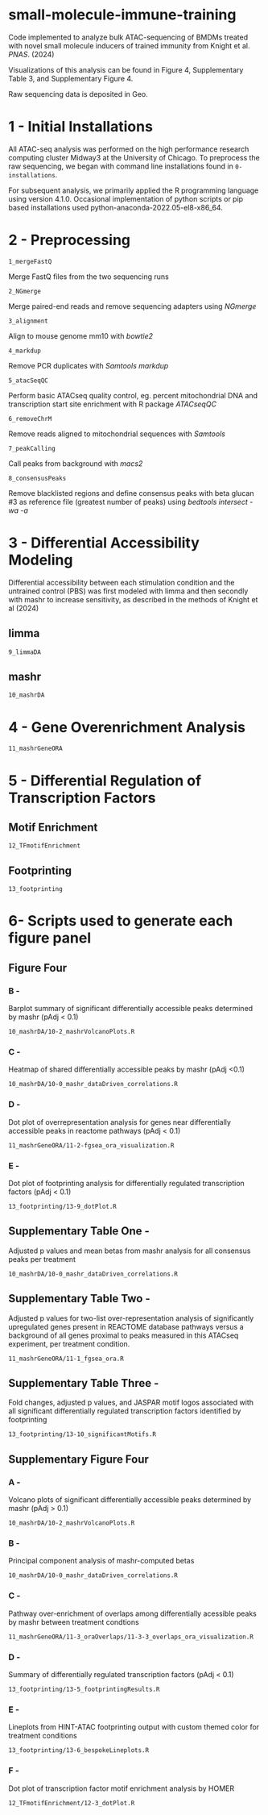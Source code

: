 # small-molecule-immune-training
Code implemented to analyze bulk ATAC-sequencing of BMDMs treated with novel small molecule inducers of trained immunity from Knight et al. <i>PNAS</i>. (2024)

Visualizations of this analysis can be found in Figure 4, Supplementary Table 3, and Supplementary Figure 4.

Raw sequencing data is deposited in Geo. 


# 1 - Initial Installations
All ATAC-seq analysis was performed on the high performance research computing cluster Midway3 at the University of Chicago. To preprocess the raw sequencing, we began with command line installations found in `0-installations`. 

For subsequent analysis, we primarily applied the R programming language using version 4.1.0. Occasional implementation of python scripts or pip based installations used python-anaconda-2022.05-el8-x86_64. 

# 2 - Preprocessing
`1_mergeFastQ`

Merge FastQ files from the two sequencing runs

`2_NGmerge`

Merge paired-end reads and remove sequencing adapters using <i>NGmerge</i>

`3_alignment`

Align to mouse genome mm10 with <i>bowtie2</i>

`4_markdup`

Remove PCR duplicates with <i>Samtools markdup</i>

`5_atacSeqQC`

Perform basic ATACseq quality control, eg. percent mitochondrial DNA and transcription start site enrichment with R package <i>ATACseqQC</i>

`6_removeChrM`

Remove reads aligned to mitochondrial sequences with <i>Samtools</i>

`7_peakCalling`

Call peaks from background with <i>macs2</i>

`8_consensusPeaks`

Remove blacklisted regions and define consensus peaks with beta glucan #3 as reference file (greatest number of peaks) using <i>bedtools intersect -wa -a</i>


# 3 - Differential Accessibility Modeling
Differential accessibility between each stimulation condition and the untrained control (PBS) was first modeled with limma and then secondly with mashr to increase sensitivity, as described in the methods of Knight et al (2024)

## limma
`9_limmaDA`

## mashr
`10_mashrDA`

# 4 - Gene Overenrichment Analysis
`11_mashrGeneORA`

# 5 - Differential Regulation of Transcription Factors

## Motif Enrichment
`12_TFmotifEnrichment`

## Footprinting
`13_footprinting`


# 6- Scripts used to generate each figure panel

## Figure Four

### B - 
Barplot summary of significant differentially accessible peaks determined by mashr (pAdj < 0.1)

`10_mashrDA/10-2_mashrVolcanoPlots.R`

### C - 
Heatmap of shared differentially accessible peaks by mashr (pAdj <0.1)

`10_mashrDA/10-0_mashr_dataDriven_correlations.R`

### D - 
Dot plot of overrepresentation analysis for genes near differentially accessible peaks in reactome pathways (pAdj < 0.1)

`11_mashrGeneORA/11-2-fgsea_ora_visualization.R`

### E - 
Dot plot of footprinting analysis for differentially regulated transcription factors (pAdj < 0.1)

`13_footprinting/13-9_dotPlot.R`

## Supplementary Table One -
Adjusted p values and mean betas from mashr analysis for all consensus peaks per treatment

`10_mashrDA/10-0_mashr_dataDriven_correlations.R`


## Supplementary Table Two -
Adjusted p values for two-list over-representation analysis of significantly upregulated genes present in REACTOME database pathways versus a background of all genes proximal to peaks measured in this ATACseq experiment, per treatment condition.

`11_mashrGeneORA/11-1_fgsea_ora.R`


## Supplementary Table Three -
Fold changes, adjusted p values, and JASPAR motif logos associated with all significant differentially regulated transcription factors identified by footprinting

`13_footprinting/13-10_significantMotifs.R`


## Supplementary Figure Four

### A - 
Volcano plots of significant differentially accessible peaks determined by mashr (pAdj > 0.1)

`10_mashrDA/10-2_mashrVolcanoPlots.R`

### B - 
Principal component analysis of mashr-computed betas

`10_mashrDA/10-0_mashr_dataDriven_correlations.R`

### C - 
Pathway over-enrichment of overlaps among differentially acessible peaks by mashr between treatment condtions 

`11_mashrGeneORA/11-3_oraOverlaps/11-3-3_overlaps_ora_visualization.R`

### D - 
Summary of differentially regulated transcription factors (pAdj < 0.1)

`13_footprinting/13-5_footprintingResults.R`

### E - 
Lineplots from HINT-ATAC footprinting output with custom themed color for treatment conditions

`13_footprinting/13-6_bespokeLineplots.R`

### F - 
Dot plot of transcription factor motif enrichment analysis by HOMER

`12_TFmotifEnrichment/12-3_dotPlot.R`

